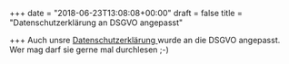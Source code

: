 +++
date = "2018-06-23T13:08:08+00:00"
draft = false
title = "Datenschutzerklärung an DSGVO angepasst"

+++
Auch unsre [Datenschutzerklärung ](https://sebastiani-lengfurt.de/footer/datenschutzerkl%C3%A4rung/)wurde an die DSGVO angepasst. Wer mag darf sie gerne mal durchlesen ;-)